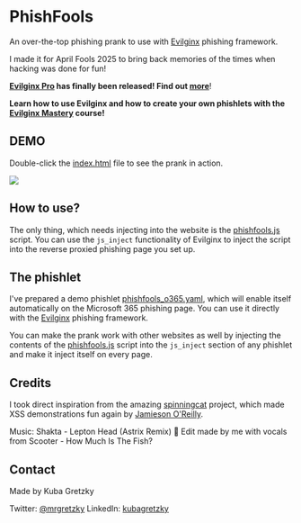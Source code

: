 # PhishFools

An over-the-top phishing prank to use with [Evilginx](https://github.com/kgretzky/evilginx2) phishing framework.

I made it for April Fools 2025 to bring back memories of the times when hacking was done for fun!

**[Evilginx Pro](https://evilginx.com) has finally been released! Find out [more](https://evilginx.com)**!

**Learn how to use Evilginx and how to create your own phishlets with the [Evilginx Mastery](https://academy.breakdev.org/evilginx-mastery) course!**

## DEMO

Double-click the [index.html](index.html) file to see the prank in action.

![](demo.gif)

## How to use?

The only thing, which needs injecting into the website is the [phishfools.js](phishfools.js) script. You can use the `js_inject` functionality of Evilginx to inject the script into the reverse proxied phishing page you set up.

## The phishlet

I've prepared a demo phishlet [phishfools_o365.yaml](phishfools_o365.yaml), which will enable itself automatically on the Microsoft 365 phishing page. You can use it directly with the [Evilginx](https://github.com/kgretzky/evilginx2) phishing framework.

You can make the prank work with other websites as well by injecting the contents of the [phishfools.js](phishfools.js) script into the `js_inject` section of any phishlet and make it inject itself on every page.

## Credits

I took direct inspiration from the amazing [spinningcat](https://github.com/orlyjamie/spinningcat) project, which made XSS demonstrations fun again by [Jamieson O'Reilly](https://www.linkedin.com/in/theonejvo/).

Music: Shakta - Lepton Head (Astrix Remix) 🎵
Edit made by me with vocals from Scooter - How Much Is The Fish?

## Contact

Made by Kuba Gretzky

Twitter: [@mrgretzky](https://x.com/mrgretzky)
LinkedIn: [kubagretzky](https://www.linkedin.com/in/kubagretzky/)
